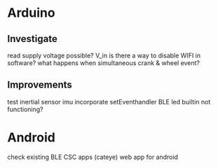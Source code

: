# Arduino
## Investigate
read supply voltage possible? V_in
is there a way to disable WIFI in software?
what happens when simultaneous crank & wheel event?

## Improvements
test inertial sensor imu
incorporate setEventhandler BLE
led builtin not functioning?

# Android
check existing BLE CSC apps (cateye)
web app for android
